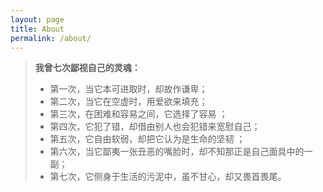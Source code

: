 ```yaml
---
layout: page
title: About
permalink: /about/
---
```


>**我曾七次鄙视自己的灵魂：**  
>
> - 第一次，当它本可进取时，却故作谦卑； 
> - 第二次，当它在空虚时，用爱欲来填充；
> - 第三次，在困难和容易之间，它选择了容易 ；
> - 第四次，它犯了错，却借由别人也会犯错来宽慰自己；
> - 第五次，它自由软弱，却把它认为是生命的坚韧 ；
> - 第六次，当它鄙夷一张丑恶的嘴脸时，却不知那正是自己面具中的一副； 
> - 第七次，它侧身于生活的污泥中，虽不甘心，却又畏首畏尾。 

